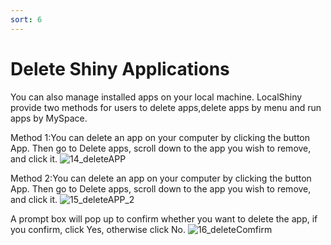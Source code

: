 ```yaml
---
sort: 6
---
```


# Delete Shiny Applications

You can also manage installed apps on your local machine.
LocalShiny provide two methods for users to delete apps,delete apps by menu and run apps by MySpace.

Method 1:You can delete an app on your computer by clicking the button App. Then go to Delete apps, scroll down to the app you wish to remove, and click it. 
![14_deleteAPP](14_deleteAPP.jpg)

Method 2:You can delete an app on your computer by clicking the button App. Then go to Delete apps, scroll down to the app you wish to remove, and click it. 
![15_deleteAPP_2](15_deleteAPP_2.jpg)

A prompt box will pop up to confirm whether you want to delete the app, if you confirm, click Yes, otherwise click No.
![16_deleteComfirm](16_deleteComfirm.jpg)